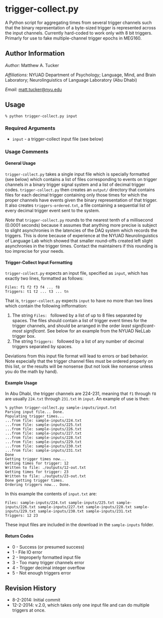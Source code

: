 # trigger-collect.py

A Python script for aggregating times from several trigger channels such that the binary representation of a byte-sized trigger is represented across the input channels. Currently hard-coded to work only with 8 bit triggers. Primarly for use to fake multiple-channel trigger epochs in MEG160.

## Author Information
_Author:_ Matthew A. Tucker

_Affiliations:_ NYUAD Department of Psychology; Language, Mind, and Brain Laboratory; Neurolinguistics of Language Laboratory (Abu Dhabi)

_Email:_ matt.tucker@nyu.edu

## Usage

`% python trigger-collect.py input`

### Required Arguments

* `input` - a trigger-collect input file (see below)

### Usage Comments

#### General Usage

`trigger-collect.py` takes a single input file which is specially formatted (see below) which contains a list of files corresponding to events on trigger channels in a binary trigger signal system and a list of decimal trigger codes. `trigger-collect.py` then creates an `output/` directory that contains files for each decimal trigger containing only those times for which the proper channels have events given the binary representation of that trigger. It also creates `triggers-ordered.txt`, a file containing a sequential list of every decimal trigger event sent to the system.

*Note* that `trigger-collect.py` rounds to the nearest tenth of a millisecond (0.0001 seconds) because it assumes that anything more precise is subject to slight asynchronies in the latencies of the DAQ system which records the triggers. This is done because of experience at the NYUAD Neurolinguistics of Language Lab which showed that smaller round-offs created left slight asynchronies in the trigger times. Contact the maintainers if this rounding is too imprecise for your needs.

#### Trigger-Collect Input Formatting

`trigger-collect.py` expects an input file, specified as `input`, which has exactly two lines, formatted as follows:

```
Files: f1 f2 f3 f4 ... f8
Triggers: t1 t2 ... t3 ... tn
```

That is, `trigger-collect.py` expects `input` to have no more than two lines which contain the following infformation:

1. The string `Files: ` followed by a list of up to 8 files separated by spaces. The files should contain a list of trigger event times for the trigger channels, and should be arranged in the order _least significant_-_most significant_. See below for an example from the NYUAD NeLLab trigger box.
2. The string `Triggers: ` followed by a list of any number of decimal triggers separated by spaces.

Deviations from this input file format will lead to errors or bad behavior. Note especially that the trigger channel files must be ordered properly on this list, or the results will be nonsense (but not look like nonsense unless you do the math by hand).

#### Example Usage

In Abu Dhabi, the trigger channels are 224-231, meaning that `f1` through `f8` are usually `224.txt` through `231.txt` in `input`. An example of use is then:

```
% python trigger-collect.py sample-inputs/input.txt
Parsing input file... Done.
Populating trigger times...
...from file: sample-inputs/224.txt
...from file: sample-inputs/225.txt
...from file: sample-inputs/226.txt
...from file: sample-inputs/227.txt
...from file: sample-inputs/228.txt
...from file: sample-inputs/229.txt
...from file: sample-inputs/230.txt
...from file: sample-inputs/231.txt
Done
Getting trigger times now...
Getting times for trigger: 12
Written to file: ./outputs/12-out.txt
Getting times for trigger: 23
Written to file: ./outputs/23-out.txt
Done getting trigger times.
Ordering triggers now... Done.
```

In this example the contents of `input.txt` are:

```
Files: sample-inputs/224.txt sample-inputs/225.txt sample-inputs/226.txt sample-inputs/227.txt sample-inputs/228.txt sample-inputs/229.txt sample-inputs/230.txt sample-inputs/231.txt
Triggers: 12 23
```

These input files are included in the download in the `sample-inputs` folder.

#### Return Codes

* 0 - Success (or presumed success)
* 1 - File IO error
* 2 - Improperly formatted input file
* 3 - Too many trigger channels error
* 4 - Trigger decimal integer overflow
* 5 - Not enough triggers error

## Revision History

* 8-2-2014: Initial commit
* 12-2-2014: v.2.0, which takes only one input file and can do multiple triggers at once.